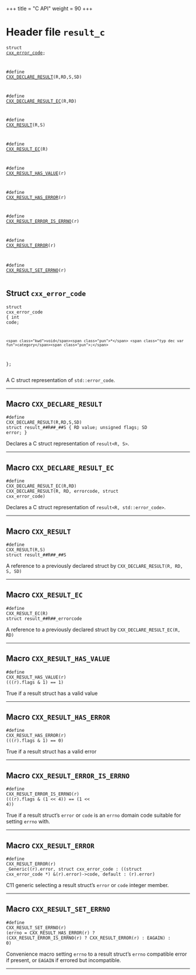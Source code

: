 +++
title = "C API"
weight = 90
+++
# Header file `result_c`

<a id="standardese-result.h"></a><pre><code class="standardese-language-cpp"><span class="kwd">struct</span> <a href="#standardese-cxx_error_code"><span class="typ dec var fun">cxx_error_code</span></a><span class="pun">;</span>

<span class="pre">#define</span> <a href="#standardese-CXX_DECLARE_RESULT"><span class="typ dec var fun">CXX_DECLARE_RESULT</span></a><span class="pre">(</span><span class="pre">R,RD,S,SD</span><span class="pre">)</span>

<span class="pre">#define</span> <a href="#standardese-CXX_DECLARE_RESULT_EC"><span class="typ dec var fun">CXX_DECLARE_RESULT_EC</span></a><span class="pre">(</span><span class="pre">R,RD</span><span class="pre">)</span>

<span class="pre">#define</span> <a href="#standardese-CXX_RESULT"><span class="typ dec var fun">CXX_RESULT</span></a><span class="pre">(</span><span class="pre">R,S</span><span class="pre">)</span>

<span class="pre">#define</span> <a href="#standardese-CXX_RESULT_EC"><span class="typ dec var fun">CXX_RESULT_EC</span></a><span class="pre">(</span><span class="pre">R</span><span class="pre">)</span>

<span class="pre">#define</span> <a href="#standardese-CXX_RESULT_HAS_VALUE"><span class="typ dec var fun">CXX_RESULT_HAS_VALUE</span></a><span class="pre">(</span><span class="pre">r</span><span class="pre">)</span>

<span class="pre">#define</span> <a href="#standardese-CXX_RESULT_HAS_ERROR"><span class="typ dec var fun">CXX_RESULT_HAS_ERROR</span></a><span class="pre">(</span><span class="pre">r</span><span class="pre">)</span>

<span class="pre">#define</span> <a href="#standardese-CXX_RESULT_ERROR_IS_ERRNO"><span class="typ dec var fun">CXX_RESULT_ERROR_IS_ERRNO</span></a><span class="pre">(</span><span class="pre">r</span><span class="pre">)</span>

<span class="pre">#define</span> <a href="#standardese-CXX_RESULT_ERROR"><span class="typ dec var fun">CXX_RESULT_ERROR</span></a><span class="pre">(</span><span class="pre">r</span><span class="pre">)</span>

<span class="pre">#define</span> <a href="#standardese-CXX_RESULT_SET_ERRNO"><span class="typ dec var fun">CXX_RESULT_SET_ERRNO</span></a><span class="pre">(</span><span class="pre">r</span><span class="pre">)</span>
</code></pre>

## Struct `cxx_error_code`

<a id="standardese-cxx_error_code"></a><pre><code class="standardese-language-cpp"><span class="kwd">struct</span> <span class="typ dec var fun">cxx_error_code</span>
<span class="pun">{</span>
    <span class="kwd">int</span> <span class="typ dec var fun">code</span><span class="pun">;</span>

    <span class="kwd">void</span><span class="pun">*</span> <span class="typ dec var fun">category</span><span class="pun">;</span>
<span class="pun">};</span>
</code></pre>

A C struct representation of `std::error_code`.

-----

## Macro `CXX_DECLARE_RESULT`

<a id="standardese-CXX_DECLARE_RESULT"></a><pre><code class="standardese-language-cpp"><span class="pre">#define</span> <span class="typ dec var fun">CXX_DECLARE_RESULT</span><span class="pre">(</span><span class="pre">R,RD,S,SD</span><span class="pre">)</span> <span class="pre">struct result_##R##_##S { RD value; unsigned flags; SD error; }</span>
</code></pre>

Declares a C struct representation of `result<R, S>`.

-----

## Macro `CXX_DECLARE_RESULT_EC`

<a id="standardese-CXX_DECLARE_RESULT_EC"></a><pre><code class="standardese-language-cpp"><span class="pre">#define</span> <span class="typ dec var fun">CXX_DECLARE_RESULT_EC</span><span class="pre">(</span><span class="pre">R,RD</span><span class="pre">)</span> <span class="pre">CXX_DECLARE_RESULT(R, RD, errorcode, struct cxx_error_code)</span>
</code></pre>

Declares a C struct representation of `result<R, std::error_code>`.

-----

## Macro `CXX_RESULT`

<a id="standardese-CXX_RESULT"></a><pre><code class="standardese-language-cpp"><span class="pre">#define</span> <span class="typ dec var fun">CXX_RESULT</span><span class="pre">(</span><span class="pre">R,S</span><span class="pre">)</span> <span class="pre">struct result_##R##_##S</span>
</code></pre>

A reference to a previously declared struct by `CXX_DECLARE_RESULT(R, RD, S, SD)`

-----

## Macro `CXX_RESULT_EC`

<a id="standardese-CXX_RESULT_EC"></a><pre><code class="standardese-language-cpp"><span class="pre">#define</span> <span class="typ dec var fun">CXX_RESULT_EC</span><span class="pre">(</span><span class="pre">R</span><span class="pre">)</span> <span class="pre">struct result_##R##_errorcode</span>
</code></pre>

A reference to a previously declared struct by `CXX_DECLARE_RESULT_EC(R, RD)`

-----

## Macro `CXX_RESULT_HAS_VALUE`

<a id="standardese-CXX_RESULT_HAS_VALUE"></a><pre><code class="standardese-language-cpp"><span class="pre">#define</span> <span class="typ dec var fun">CXX_RESULT_HAS_VALUE</span><span class="pre">(</span><span class="pre">r</span><span class="pre">)</span> <span class="pre">(((r).flags &amp; 1) == 1)</span>
</code></pre>

True if a result struct has a valid value

-----

## Macro `CXX_RESULT_HAS_ERROR`

<a id="standardese-CXX_RESULT_HAS_ERROR"></a><pre><code class="standardese-language-cpp"><span class="pre">#define</span> <span class="typ dec var fun">CXX_RESULT_HAS_ERROR</span><span class="pre">(</span><span class="pre">r</span><span class="pre">)</span> <span class="pre">(((r).flags &amp; 1) == 0)</span>
</code></pre>

True if a result struct has a valid error

-----

## Macro `CXX_RESULT_ERROR_IS_ERRNO`

<a id="standardese-CXX_RESULT_ERROR_IS_ERRNO"></a><pre><code class="standardese-language-cpp"><span class="pre">#define</span> <span class="typ dec var fun">CXX_RESULT_ERROR_IS_ERRNO</span><span class="pre">(</span><span class="pre">r</span><span class="pre">)</span> <span class="pre">(((r).flags &amp; (1 &lt;&lt; 4)) == (1 &lt;&lt; 4))</span>
</code></pre>

True if a result struct’s `error` or `code` is an `errno` domain code suitable for setting `errno` with.

-----

## Macro `CXX_RESULT_ERROR`

<a id="standardese-CXX_RESULT_ERROR"></a><pre><code class="standardese-language-cpp"><span class="pre">#define</span> <span class="typ dec var fun">CXX_RESULT_ERROR</span><span class="pre">(</span><span class="pre">r</span><span class="pre">)</span> <span class="pre">_Generic((r).error, struct cxx_error_code : ((struct cxx_error_code *) &amp;(r).error)-&gt;code, default : (r).error)</span>
</code></pre>

C11 generic selecting a result struct’s `error` or `code` integer member.

-----

## Macro `CXX_RESULT_SET_ERRNO`

<a id="standardese-CXX_RESULT_SET_ERRNO"></a><pre><code class="standardese-language-cpp"><span class="pre">#define</span> <span class="typ dec var fun">CXX_RESULT_SET_ERRNO</span><span class="pre">(</span><span class="pre">r</span><span class="pre">)</span> <span class="pre">(errno = CXX_RESULT_HAS_ERROR(r) ? (CXX_RESULT_ERROR_IS_ERRNO(r) ? CXX_RESULT_ERROR(r) : EAGAIN) : 0)</span>
</code></pre>

Convenience macro setting `errno` to a result struct’s `errno` compatible error if present, or `EAGAIN` if errored but incompatible.

-----
